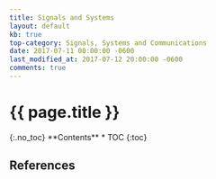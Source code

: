 ```yaml
---
title: Signals and Systems
layout: default
kb: true
top-category: Signals, Systems and Communications
date: 2017-07-11 00:00:00 -0600
last_modified_at: 2017-07-12 20:00:00 -0600
comments: true
---
```


<h1>{{ page.title }}</h1>
{:.no_toc}
**Contents**
* TOC
{:toc}

## References
